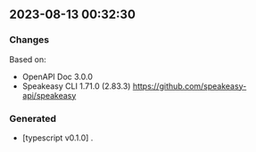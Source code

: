 

## 2023-08-13 00:32:30
### Changes
Based on:
- OpenAPI Doc 3.0.0 
- Speakeasy CLI 1.71.0 (2.83.3) https://github.com/speakeasy-api/speakeasy
### Generated
- [typescript v0.1.0] .